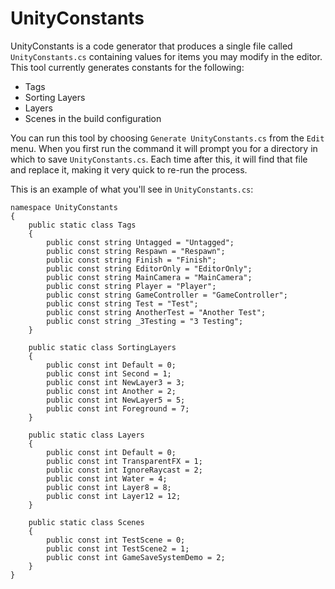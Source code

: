 UnityConstants
===

UnityConstants is a code generator that produces a single file called `UnityConstants.cs` containing values for items you may modify in the editor. This tool currently generates constants for the following:

- Tags
- Sorting Layers
- Layers
- Scenes in the build configuration

You can run this tool by choosing `Generate UnityConstants.cs` from the `Edit` menu. When you first run the command it will prompt you for a directory in which to save `UnityConstants.cs`. Each time after this, it will find that file and replace it, making it very quick to re-run the process.

This is an example of what you'll see in `UnityConstants.cs`:

    namespace UnityConstants
    {
        public static class Tags
        {
            public const string Untagged = "Untagged";
            public const string Respawn = "Respawn";
            public const string Finish = "Finish";
            public const string EditorOnly = "EditorOnly";
            public const string MainCamera = "MainCamera";
            public const string Player = "Player";
            public const string GameController = "GameController";
            public const string Test = "Test";
            public const string AnotherTest = "Another Test";
            public const string _3Testing = "3 Testing";
        }

        public static class SortingLayers
        {
            public const int Default = 0;
            public const int Second = 1;
            public const int NewLayer3 = 3;
            public const int Another = 2;
            public const int NewLayer5 = 5;
            public const int Foreground = 7;
        }

        public static class Layers
        {
            public const int Default = 0;
            public const int TransparentFX = 1;
            public const int IgnoreRaycast = 2;
            public const int Water = 4;
            public const int Layer8 = 8;
            public const int Layer12 = 12;
        }

        public static class Scenes
        {
            public const int TestScene = 0;
            public const int TestScene2 = 1;
            public const int GameSaveSystemDemo = 2;
        }
    }
